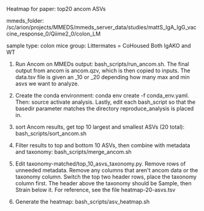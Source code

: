 Heatmap for paper: top20 ancom ASVs

mmeds_folder: 
/sc/arion/projects/MMEDS/mmeds_server_data/studies/mattS_IgA_IgG_vaccine_response_0/Qiime2_0/colon_LM

sample type: colon
mice group: Littermates = CoHoused
Both IgAKO and WT


1. Run Ancom on MMEDs output: bash_scripts/run_ancom.sh. The final output from ancom is ancom.qzv, which is then copied to inputs. The data.tsv file is given an _10 or _20 depending how many max and min asvs we want to analyze.

2. Create the conda environment: conda env create -f conda_env.yaml. Then: source activate analysis. Lastly, edit each bash_script so that the basedir parameter matches the directory reproduce_analysis is placed in.

3. sort Ancom results, get top 10 largest and smallest ASVs (20 total): bash_scripts/sort_ancom.sh

4. Filter results to top and bottom 10 ASVs, then combine with metadata and taxonomy: bash_scripts/merge_ancom.sh

5. Edit taxonomy-matched/top_10_asvs_taxonomy.py. Remove rows of unneeded metadata. Remove any columns that aren't ancom data or the taxonomy column. Switch the top two header rows, place the taxonomy column first. The header above the taxonomy should be Sample, then Strain below it. For reference, see the file heatmap-20-asvs.tsv

6. Generate the heatmap: bash_scripts/asv_heatmap.sh
